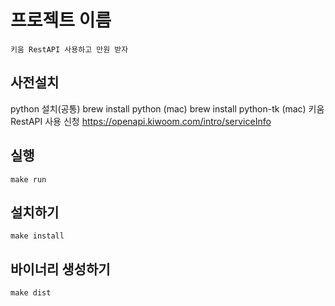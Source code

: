 # 프로젝트 이름
    키움 RestAPI 사용하고 만원 받자

## 사전설치
   python 설치(공통)
       brew install python (mac)
       brew install python-tk (mac)
   키움RestAPI 사용 신청
       https://openapi.kiwoom.com/intro/serviceInfo
## 실행
    make run
## 설치하기
    make install
## 바이너리 생성하기
    make dist


